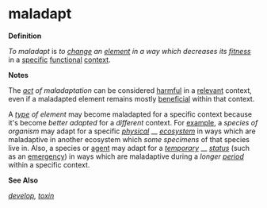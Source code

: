 # maladapt

**Definition**

_To maladapt_ is _to_ [_change_](https://github.com/gcassel/Modular-Organization-Terminology/blob/master/terms/change.md) _an_ [_element_](https://github.com/gcassel/Modular-Organization-Terminology/blob/master/terms/element.md) _in a way which decreases its_ [_fitness_](https://github.com/gcassel/Modular-Organization-Terminology/blob/master/terms/fitness.md) in a [specific](https://github.com/gcassel/Modular-Organization-Terminology/blob/master/terms/specific.md) [functional](https://github.com/gcassel/Modular-Organization-Terminology/blob/master/terms/function.md) [context](https://github.com/gcassel/Modular-Organization-Terminology/blob/master/terms/context.md).

**Notes**

The [_act_](https://github.com/gcassel/Modular-Organization-Terminology/blob/master/terms/act.md) _of maladaptation_ can be considered [harmful](https://github.com/gcassel/Modular-Organization-Terminology/blob/master/terms/harm.md) in a [relevant](https://github.com/gcassel/Modular-Organization-Terminology/blob/master/terms/relevance.md) context, even if a maladapted element remains mostly [beneficial](https://github.com/gcassel/Modular-Organization-Terminology/blob/master/terms/benefit.md) within that context.

A [_type_](https://github.com/gcassel/Modular-Organization-Terminology/blob/master/terms/type.md) _of element_ may become maladapted for a specific context because it's become _better adapted_ for a _different_ context. For [example](https://github.com/gcassel/Modular-Organization-Terminology/blob/master/terms/example.md), a _species of organism_ may adapt for a specific [_physical_](https://github.com/gcassel/Modular-Organization-Terminology/blob/master/terms/physical.md) __ [_ecosystem_](https://github.com/gcassel/Modular-Organization-Terminology/blob/master/terms/ecosystem.md) in ways which are maladaptive in another ecosystem which _some specimens_ of that species live in. Also, a species or [agent](https://github.com/gcassel/Modular-Organization-Terminology/blob/master/terms/agent.md) may adapt for a [_temporary_](https://github.com/gcassel/Modular-Organization-Terminology/blob/master/terms/temporary.md) __ [_status_](https://github.com/gcassel/Modular-Organization-Terminology/blob/master/terms/status.md) (such as an [emergency](https://github.com/gcassel/Modular-Organization-Terminology/blob/master/terms/emergency.md)) in ways which are maladaptive during a _longer_ [_period_](https://github.com/gcassel/Modular-Organization-Terminology/blob/master/terms/period.md) within a specific context.

**See Also**

[_develop_](https://github.com/gcassel/Modular-Organization-Terminology/blob/master/terms/develop.md)_,_ [_toxin_](https://github.com/gcassel/Modular-Organization-Terminology/blob/master/terms/toxin.md)
